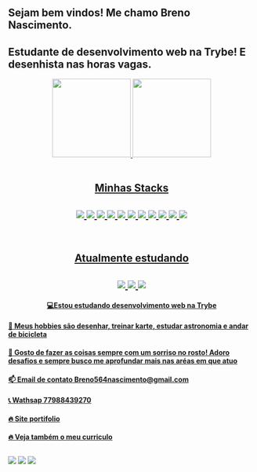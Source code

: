 ## Sejam bem vindos! Me chamo Breno Nascimento.
## Estudante de desenvolvimento web na Trybe! E desenhista nas horas vagas.
<div align="center" style="display: inline_block">
  <a href="https://github.com/brenooliveiranascimento">
  <img height="160em" src="https://github-readme-stats.vercel.app/api?username=brenooliveiranascimento&show_icons=true&theme=react&hide_border=false&include_all_commits=true&count_private=true"/>
  <img height="160em" src="https://github-readme-stats.vercel.app/api/top-langs/?username=brenooliveiranascimento&layout=compact&langs_count=4&theme=react&hide_border=false"/>
</div>


<div align="center" style="display: inline_block" ><br>
<h2>Minhas Stacks<h2>
<img src="https://img.shields.io/badge/javascript%20-%23323330.svg?&style=for-the-badge&logo=javascript&logoColor=%23F7DF1E"/>
<img src="https://img.shields.io/badge/TypeScript-007ACC?style=for-the-badge&logo=typescript&logoColor=white"/>
<img src="https://img.shields.io/badge/React-20232A?style=for-the-badge&logo=react&logoColor=61DAFB"/>
<img src="https://img.shields.io/badge/Redux-593D88?style=for-the-badge&logo=redux&logoColor=white"/>
<img src="https://img.shields.io/badge/Sass-CC6699?style=for-the-badge&logo=sass&logoColor=white"/>
<img src="https://img.shields.io/badge/next.js-000000?style=for-the-badge&logo=nextdotjs&logoColor=white"/>
<img src="https://img.shields.io/badge/Jest-C21325?style=for-the-badge&logo=jest&logoColor=white"/>
<img src="https://img.shields.io/badge/html5%20-%23E34F26.svg?&style=for-the-badge&logo=html5&logoColor=white"/>
<img src="https://img.shields.io/badge/css3%20-%231572B6.svg?&style=for-the-badge&logo=css3&logoColor=white"/>
<img src="https://img.shields.io/badge/git%20-%23F05033.svg?&style=for-the-badge&logo=git&logoColor=white"/> 
<img src="https://img.shields.io/badge/firebase-ffca28?style=for-the-badge&logo=firebase&logoColor=black"/> 
</div>

<div align="center" style="display: inline_block" ><br>
<h2>Atualmente estudando<h2>
<img src="https://img.shields.io/badge/node.js%20-%2343853D.svg?&style=for-the-badge&logo=node.js&logoColor=white"/> 
<img src="https://img.shields.io/badge/MySQL-005C84?style=for-the-badge&logo=mysql&logoColor=white"/>
<img src="https://img.shields.io/badge/Docker-2CA5E0?style=for-the-badge&logo=docker&logoColor=white"/>
</div>

  <h4 style="text-align:center">💻Estou estudando desenvolvimento web na Trybe</h4>
  <h4>🌱 Meus hobbies são desenhar, treinar karte, estudar astronomia e andar de bicicleta</h4>
  <h4>💼 Gosto de fazer as coisas sempre com um sorriso no rosto! Adoro desafios e sempre busco me aprofundar mais nas aréas em que atuo</h4>
  <h4>📫 Email de contato Breno564nascimento@gmail.com</h4>
  <h4>📞 Wathsap 77988439270</h4>
  <h4>🔥 <a target="_blank" href="https://breno-new-portfolio.vercel.app/">Site portifolio</h4>
  <h4>🔥 <a target="_blank" href="https://resume.io/r/9vpVPJdwA">Veja também o meu curriculo</a></h4>
  
<!-- - 👨🏽‍💻 <h4>Estou estudando ReactJs e React Native, NextJs e redux</4>

- 🌱 Meus hobbies são desenhar, treinar karte, estudar astronomia, e andar de bicicleta
 
- 💼 Gosto de fazer as coisas sempre com um sorriso no rosto, adoro desafios e sempre busco me aprofundar mais nas aréas em que atuo

- 📫 Email de contato Breno564nascimento@gmail.com
  
-->

  
  ##
 
<div> 
  <a href="https://www.youtube.com/channel/UCUHNOO-fKfV_hZ-QXau1gAg" target="_blank"><img src="https://img.shields.io/badge/YouTube-FF0000?style=for-the-badge&logo=youtube&logoColor=white" target="_blank"></a>
  <a href="https://www.instagram.com/allblack_arts/" target="_blank"><img src="https://img.shields.io/badge/-Instagram-%23E4405F?style=for-the-badge&logo=instagram&logoColor=white" target="_blank"></a>
  <a href="https://www.linkedin.com/in/breno-nascimento-0b3331229/" target="_blank"><img src="https://img.shields.io/badge/-LinkedIn-%230077B5?style=for-the-badge&logo=linkedin&logoColor=white" target="_blank"></a> 
</div>
